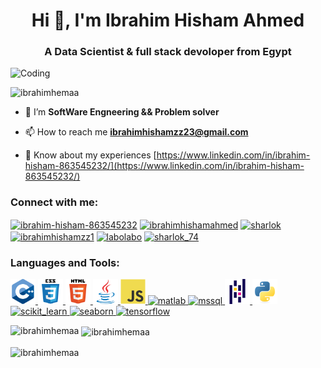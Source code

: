 <h1 align="center">Hi 👋, I'm Ibrahim Hisham Ahmed</h1>
<h3 align="center">A Data Scientist & full stack devoloper from Egypt</h3>
<img aline="right" alt="Coding" width="400" src="https://cdn.dribbble.com/users/1292677/screenshots/6139167/avento.gif">
<p align="left"> <img src="https://komarev.com/ghpvc/?username=ibrahimhemaa&label=Profile%20views&color=0e75b6&style=flat" alt="ibrahimhemaa" /> </p>

- 🌱 I’m  **SoftWare Engneering && Problem solver**

- 📫 How to reach me **ibrahimhishamzz23@gmail.com**

- 📄 Know about my experiences [https://www.linkedin.com/in/ibrahim-hisham-863545232/](https://www.linkedin.com/in/ibrahim-hisham-863545232/)

<h3 align="left">Connect with me:</h3>
<p align="left">
<a href="https://linkedin.com/in/ibrahim-hisham-863545232" target="blank"><img align="center" src="https://raw.githubusercontent.com/rahuldkjain/github-profile-readme-generator/master/src/images/icons/Social/linked-in-alt.svg" alt="ibrahim-hisham-863545232" height="30" width="40" /></a>
<a href="https://kaggle.com/ibrahimhishamahmed" target="blank"><img align="center" src="https://raw.githubusercontent.com/rahuldkjain/github-profile-readme-generator/master/src/images/icons/Social/kaggle.svg" alt="ibrahimhishamahmed" height="30" width="40" /></a>
<a href="https://www.codechef.com/users/sharlok" target="blank"><img align="center" src="https://cdn.jsdelivr.net/npm/simple-icons@3.1.0/icons/codechef.svg" alt="sharlok" height="30" width="40" /></a>
<a href="https://www.hackerrank.com/ibrahimhishamzz1" target="blank"><img align="center" src="https://raw.githubusercontent.com/rahuldkjain/github-profile-readme-generator/master/src/images/icons/Social/hackerrank.svg" alt="ibrahimhishamzz1" height="30" width="40" /></a>
<a href="https://codeforces.com/profile/labolabo" target="blank"><img align="center" src="https://raw.githubusercontent.com/rahuldkjain/github-profile-readme-generator/master/src/images/icons/Social/codeforces.svg" alt="labolabo" height="30" width="40" /></a>
<a href="https://www.leetcode.com/sharlok_74" target="blank"><img align="center" src="https://raw.githubusercontent.com/rahuldkjain/github-profile-readme-generator/master/src/images/icons/Social/leet-code.svg" alt="sharlok_74" height="30" width="40" /></a>
</p>

<h3 align="left">Languages and Tools:</h3>
<p align="left"> <a href="https://www.w3schools.com/cpp/" target="_blank" rel="noreferrer"> <img src="https://raw.githubusercontent.com/devicons/devicon/master/icons/cplusplus/cplusplus-original.svg" alt="cplusplus" width="40" height="40"/> </a> <a href="https://www.w3schools.com/css/" target="_blank" rel="noreferrer"> <img src="https://raw.githubusercontent.com/devicons/devicon/master/icons/css3/css3-original-wordmark.svg" alt="css3" width="40" height="40"/> </a> <a href="https://www.w3.org/html/" target="_blank" rel="noreferrer"> <img src="https://raw.githubusercontent.com/devicons/devicon/master/icons/html5/html5-original-wordmark.svg" alt="html5" width="40" height="40"/> </a> <a href="https://www.java.com" target="_blank" rel="noreferrer"> <img src="https://raw.githubusercontent.com/devicons/devicon/master/icons/java/java-original.svg" alt="java" width="40" height="40"/> </a> <a href="https://developer.mozilla.org/en-US/docs/Web/JavaScript" target="_blank" rel="noreferrer"> <img src="https://raw.githubusercontent.com/devicons/devicon/master/icons/javascript/javascript-original.svg" alt="javascript" width="40" height="40"/> </a> <a href="https://www.mathworks.com/" target="_blank" rel="noreferrer"> <img src="https://upload.wikimedia.org/wikipedia/commons/2/21/Matlab_Logo.png" alt="matlab" width="40" height="40"/> </a> <a href="https://www.microsoft.com/en-us/sql-server" target="_blank" rel="noreferrer"> <img src="https://www.svgrepo.com/show/303229/microsoft-sql-server-logo.svg" alt="mssql" width="40" height="40"/> </a> <a href="https://pandas.pydata.org/" target="_blank" rel="noreferrer"> <img src="https://raw.githubusercontent.com/devicons/devicon/2ae2a900d2f041da66e950e4d48052658d850630/icons/pandas/pandas-original.svg" alt="pandas" width="40" height="40"/> </a> <a href="https://www.python.org" target="_blank" rel="noreferrer"> <img src="https://raw.githubusercontent.com/devicons/devicon/master/icons/python/python-original.svg" alt="python" width="40" height="40"/> </a> <a href="https://scikit-learn.org/" target="_blank" rel="noreferrer"> <img src="https://upload.wikimedia.org/wikipedia/commons/0/05/Scikit_learn_logo_small.svg" alt="scikit_learn" width="40" height="40"/> </a> <a href="https://seaborn.pydata.org/" target="_blank" rel="noreferrer"> <img src="https://seaborn.pydata.org/_images/logo-mark-lightbg.svg" alt="seaborn" width="40" height="40"/> </a> <a href="https://www.tensorflow.org" target="_blank" rel="noreferrer"> <img src="https://www.vectorlogo.zone/logos/tensorflow/tensorflow-icon.svg" alt="tensorflow" width="40" height="40"/> </a> </p>

<p><img align="left" src="https://github-readme-stats.vercel.app/api/top-langs?username=ibrahimhemaa&show_icons=true&locale=en&layout=compact" alt="ibrahimhemaa" /></p>

<p>&nbsp;<img align="center" src="https://github-readme-stats.vercel.app/api?username=ibrahimhemaa&show_icons=true&locale=en" alt="ibrahimhemaa" /></p>

<p><img align="center" src="https://github-readme-streak-stats.herokuapp.com/?user=ibrahimhemaa&" alt="ibrahimhemaa" /></p>
